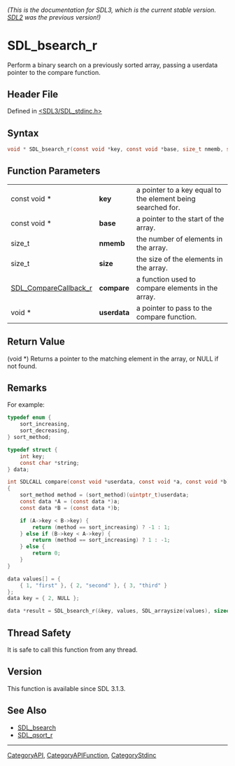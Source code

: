 ###### (This is the documentation for SDL3, which is the current stable version. [SDL2](https://wiki.libsdl.org/SDL2/) was the previous version!)
# SDL_bsearch_r

Perform a binary search on a previously sorted array, passing a userdata pointer to the compare function.

## Header File

Defined in [<SDL3/SDL_stdinc.h>](https://github.com/libsdl-org/SDL/blob/main/include/SDL3/SDL_stdinc.h)

## Syntax

```c
void * SDL_bsearch_r(const void *key, const void *base, size_t nmemb, size_t size, SDL_CompareCallback_r compare, void *userdata);
```

## Function Parameters

|                                                |              |                                                             |
| ---------------------------------------------- | ------------ | ----------------------------------------------------------- |
| const void *                                   | **key**      | a pointer to a key equal to the element being searched for. |
| const void *                                   | **base**     | a pointer to the start of the array.                        |
| size_t                                         | **nmemb**    | the number of elements in the array.                        |
| size_t                                         | **size**     | the size of the elements in the array.                      |
| [SDL_CompareCallback_r](SDL_CompareCallback_r) | **compare**  | a function used to compare elements in the array.           |
| void *                                         | **userdata** | a pointer to pass to the compare function.                  |

## Return Value

(void *) Returns a pointer to the matching element in the array, or NULL if
not found.

## Remarks

For example:

```c
typedef enum {
    sort_increasing,
    sort_decreasing,
} sort_method;

typedef struct {
    int key;
    const char *string;
} data;

int SDLCALL compare(const void *userdata, const void *a, const void *b)
{
    sort_method method = (sort_method)(uintptr_t)userdata;
    const data *A = (const data *)a;
    const data *B = (const data *)b;

    if (A->key < B->key) {
        return (method == sort_increasing) ? -1 : 1;
    } else if (B->key < A->key) {
        return (method == sort_increasing) ? 1 : -1;
    } else {
        return 0;
    }
}

data values[] = {
    { 1, "first" }, { 2, "second" }, { 3, "third" }
};
data key = { 2, NULL };

data *result = SDL_bsearch_r(&key, values, SDL_arraysize(values), sizeof(values[0]), compare, (const void *)(uintptr_t)sort_increasing);
```

## Thread Safety

It is safe to call this function from any thread.

## Version

This function is available since SDL 3.1.3.

## See Also

- [SDL_bsearch](SDL_bsearch)
- [SDL_qsort_r](SDL_qsort_r)

----
[CategoryAPI](CategoryAPI), [CategoryAPIFunction](CategoryAPIFunction), [CategoryStdinc](CategoryStdinc)


